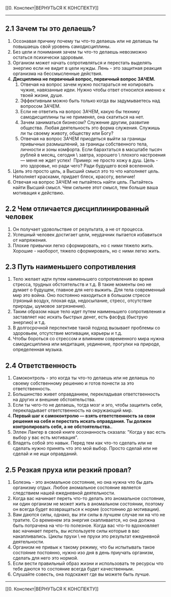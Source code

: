 [[0. Конспект|ВЕРНУТЬСЯ К КОНСПЕКТУ]] 
___
## 2.1 Зачем ты это делаешь?
1.  Осознавая причину почему ты что-то делаешь или не делаешь ты повышаешь свой уровень самодисциплины.
2.  Без цели и понимания зачем ты что-то делаешь невозможно остаться психически здоровым.
3.  Организм может начать сопротивляться и перестать выделять энергию если не видит в цели нужды. Лень - это защитная реакция организма на бессмысленные действия. 
4.  **Дисциплина не первичный вопрос, первичный вопрос ЗАЧЕМ.**
    1.  Отвечая на вопрос зачем нужно постараться не копировать чужие, навязанные идеи. Нужно чтобы ответ относился именно к твоей жизни, душе.
    2.  Эффективным можно быть только когда вы задумываетесь над вопросом ЗАЧЕМ.
    3.  Если не ответить на вопрос ЗАЧЕМ, какую бы технику самодисциплины ты не применял, она скатиться на нет.
    4.  Зачем заниматься бизнесом? Служение другим, развитие общества. Любая деятельность это форма служения. Служишь ли ты своему животу, обществу или Богу?
    5.  Отвечая на вопрос ЗАЧЕМ приодеться выйти за границы привычных размышлений, за границы собственного тела, личности и зоны комфорта. Если барахтаться в масштабе тысяч рублей в месяц, сегодня \ завтра, хорошего \ плохого настроения — меня не ждет успех!  Пример: не просто хожу в душ. Цель - это здоровье, но ради чего? Ради будущего всей вселенной.
5.  Цель это просто цель, а Высший смысл это то что наполняет цель. Наполняет красками, придает блеск, красоту, величие!
6.  Отвечая на вопрос ЗАЧЕМ не пытайтесь найти цель. Пытайтесь найти Высший смысл. Чем сильнее этот смысл, тем больше ваша мотивация к действию.
## 2.2 Чем отличается дисциплинированный человек
1.  Он получает удовольствие от результата, а не от процесса.
2.  Успешный человек достигает цели, неудачник пытается избавиться от напряжения.
3.  Плохие привычки легко сформировать, но с ними тяжело жить. Хорошие - наоборот, тяжело сформировать, но с ними легко жить.
## 2.3 Путь наименьшего сопротивления
1.  Тело желает идти путем наименьшего сопротивления во время стресса, трудных обстоятельств и т.д. В такие моменты оно не думает о будущем, главное для него выжить. Для тела современный мир это война. Оно постоянно находиться в большом стрессе (грязный воздух, плохая еда, недосыпание, стресс, отсутствие природы, шумовое загрязнение).
2.  Таким образом наше тело идет путем наименьшего сопротивления и заставляет нас искать быстрых денег, есть фасфуд (быструю энергию) и т.д.
3.  В долгосрочной перспективе такой подход вызывает проблемы со здоровьем, отсутствие мотивации, карьеры и т.д.
4.  Чтобы бороться со стрессом и влиянием современного мира нужна самодисциплина или медитация, уединение, прогулки на природе, определенная музыка.
## 2.4 Ответственность
1.  Самоконтроль - это когда ты что-то делаешь или не делаешь по своему собственному решению и готов понести за это ответственность.
2.  Большинство живет оправданием, перекладывая ответственность на других и внешние обстоятельства.
3.  Если ты чего-то не делаешь, тогда мозг и эго, чтобы защитить себя, перекладывает ответственность на окружающий мир.
4.  **Первый шаг к самоконтролю — взять ответственность за свои решения на себя и перестать искать оправдания. Ты должен контролировать себя, а не обстоятельства.**.
5.  Эллен Лангер в своей книге осознанность сказала: "Когда у вас есть выбор у вас есть мотивация".
6.  Владеть собой это навык. Перед тем как что-то сделать или не сделать нужно принять что это мой выбор. Просто сделай или не сделай и не ищи оправданий.
## 2.5 Резкая пруха или резкий провал?
1.  Болезнь - это аномальное состояние, но она нужна что бы дать организму отдых. Любое аномальное состояние является следствием нашей ежедневной деятельности.  
2.  Когда вас начинает переть что-то делать это аномальное состояние, ни один организм не может жить в аномальном состоянии, поэтому он всегда будет возвращаться к норме (состоянию до мотивации).     
3.  Вам даются силы, однако, вы эти силы в лучшем случае ни на что не тратите. Со временем эта энергия скапливается, но она должна быть потрачена на что-то полезное. Когда вас что-то вдохновляет вас начинает переть, вы используете силы которые в вас накапливались. Циклы прухи \ не прухи это результат ежедневной деятельности. 
4.  Организм не привык к такому режиму, что бы испытывать такое состояние постоянно, нужно изо дня в день приучать организм, сделать для него это нормой.    
5.  Если вести правильный образ жизни и использовать те ресурсы что тебе даются то состояние всегда будет качественным.    
6.  Слушайте совесть, она подскажет где вы можете быть лучше.
---
[[0. Конспект|ВЕРНУТЬСЯ К КОНСПЕКТУ]]